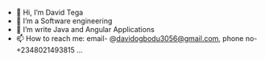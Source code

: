 - 👋 Hi, I’m David Tega
- 👀 I’m a Software engineering
- 🌱 I’m write Java and Angular Applications
- 📫 How to reach me: email- @davidogbodu3056@gmail.com, phone no- +2348021493815 ...

<!---
vincitegx/vincitegx is a ✨ special ✨ repository because its `README.md` (this file) appears on your GitHub profile.
You can click the Preview link to take a look at your changes.
--->
